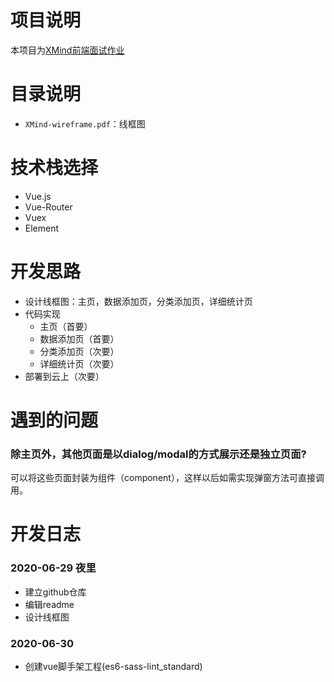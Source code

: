 # 项目说明
本项目为[XMind前端面试作业](https://github.com/xmindltd/hiring/blob/master/frontend-1/README.md)

# 目录说明
- ```XMind-wireframe.pdf```：线框图

# 技术栈选择
- Vue.js
- Vue-Router
- Vuex
- Element

# 开发思路
- 设计线框图：主页，数据添加页，分类添加页，详细统计页
- 代码实现
    - 主页（首要）
    - 数据添加页（首要）
    - 分类添加页（次要）
    - 详细统计页（次要）
- 部署到云上（次要）

# 遇到的问题
### 除主页外，其他页面是以dialog/modal的方式展示还是独立页面?
可以将这些页面封装为组件（component），这样以后如需实现弹窗方法可直接调用。

# 开发日志
### 2020-06-29 夜里
- 建立github仓库
- 编辑readme
- 设计线框图

### 2020-06-30
- 创建vue脚手架工程(es6-sass-lint_standard)
